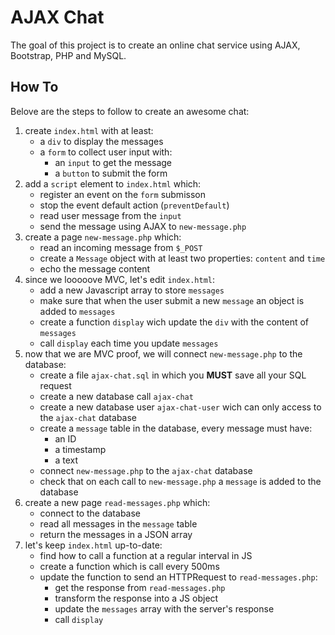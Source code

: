 # AJAX Chat

The goal of this project is to create an online chat service using
AJAX, Bootstrap, PHP and MySQL.

## How To

Belove are the steps to follow to create an awesome chat:

1. create `index.html` with at least:
    - a `div` to display the messages
    - a `form` to collect user input with:
        - an `input` to get the message
        - a `button` to submit the form
2. add a `script` element to `index.html` which:
    - register an event on the `form` submisson
    - stop the event default action (`preventDefault`)
    - read user message from the `input`
    - send the message using AJAX to `new-message.php`
3. create a page `new-message.php` which:
    - read an incoming message from `$_POST`
    - create a `Message` object with at least two properties: `content` and `time`
    - echo the message content
4. since we looooove MVC, let's edit `index.html`:
    - add a new Javascript array to store `messages`
    - make sure that when the user submit a new `message` an object is added to `messages`
    - create a function `display` wich update the `div` with the content of `messages`
    - call `display` each time you update `messages`
5. now that we are MVC proof, we will connect `new-message.php` to the database:
    - create a file `ajax-chat.sql` in which you __MUST__ save all your SQL request
    - create a new database call `ajax-chat`
    - create a new database user `ajax-chat-user` wich can only access to the `ajax-chat` database
    - create a `message` table in the database, every message must have:
        - an ID
        - a timestamp
        - a text
    - connect `new-message.php` to the `ajax-chat` database
    - check that on each call to `new-message.php` a `message` is added to the database
6. create a new page `read-messages.php` which:
    - connect to the database
    - read all messages in the `message` table
    - return the messages in a JSON array
7. let's keep `index.html` up-to-date:
    - find how to call a function at a regular interval in JS
    - create a function which is call every 500ms
    - update the function to send an HTTPRequest to `read-messages.php`:
        - get the response from `read-messages.php`
        - transform the response into a JS object
        - update the `messages` array with the server's response
        - call `display`